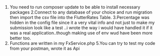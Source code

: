 1. You need to run composer update to be able to install necessary packages
2.Connect to any database of your choice and run migration then import the csv file into the FlutterRates Table.
3.Percentage was hidden in the config file since it a very vital info and not just to make my submission look like a test ..i wrote the way i would have handled it if it was a real application..though making use of env wud have been more better too.
4. Functions are written in my FxService.php
5.You can try to test my code from your postman, wrote it as Api
